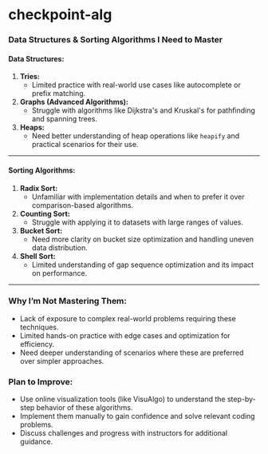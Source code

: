 # checkpoint-alg
### Data Structures & Sorting Algorithms I Need to Master

#### **Data Structures:**
1. **Tries:**  
   - Limited practice with real-world use cases like autocomplete or prefix matching.  
2. **Graphs (Advanced Algorithms):**  
   - Struggle with algorithms like Dijkstra's and Kruskal's for pathfinding and spanning trees.  
3. **Heaps:**  
   - Need better understanding of heap operations like `heapify` and practical scenarios for their use.

---

#### **Sorting Algorithms:**
1. **Radix Sort:**  
   - Unfamiliar with implementation details and when to prefer it over comparison-based algorithms.  
2. **Counting Sort:**  
   - Struggle with applying it to datasets with large ranges of values.  
3. **Bucket Sort:**  
   - Need more clarity on bucket size optimization and handling uneven data distribution.  
4. **Shell Sort:**  
   - Limited understanding of gap sequence optimization and its impact on performance.

---

### Why I’m Not Mastering Them:
- Lack of exposure to complex real-world problems requiring these techniques.  
- Limited hands-on practice with edge cases and optimization for efficiency.  
- Need deeper understanding of scenarios where these are preferred over simpler approaches.  

### Plan to Improve:
- Use online visualization tools (like VisuAlgo) to understand the step-by-step behavior of these algorithms.  
- Implement them manually to gain confidence and solve relevant coding problems.  
- Discuss challenges and progress with instructors for additional guidance.  
